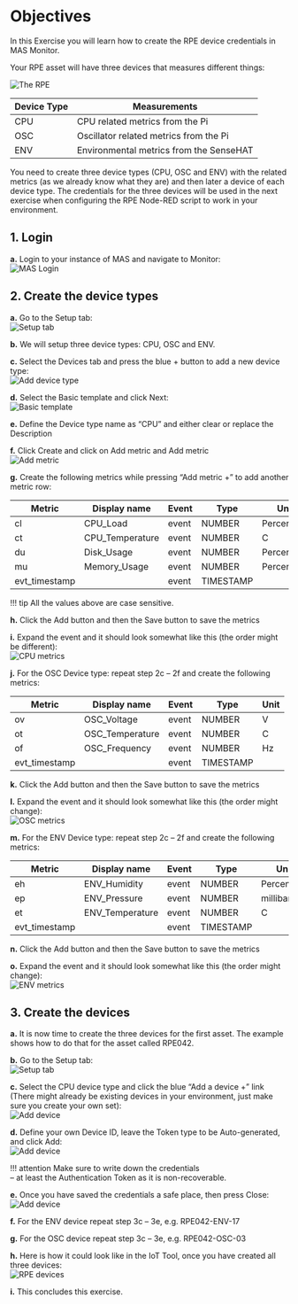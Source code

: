 # Objectives
In this Exercise you will learn how to create the RPE device credentials in MAS Monitor.

Your RPE asset will have three devices that measures different things:

![The RPE](img/create_devices_01.png)

| Device Type | Measurements                            |
|-------------|-----------------------------------------|
| CPU         | CPU related metrics from the Pi         |
| OSC         | Oscillator related metrics from the Pi  |
| ENV         | Environmental metrics from the SenseHAT |

You need to create three device types (CPU, OSC and ENV) with the related metrics (as we already know what they are) and then later a device of each device type. The credentials for the three devices will be used in the next exercise when configuring the RPE Node-RED script to work in your environment.

## 1. Login

**a.** Login to your instance of MAS and navigate to Monitor:</br>
![MAS Login](img/create_devices_02.png)

## 2. Create the device types

**a.** Go to the Setup tab:</br>
![Setup tab](img/create_devices_03.png)

**b.** We will setup three device types: CPU, OSC and ENV.</br>

**c.** Select the Devices tab and press the blue + button to add a new device type:</br>
![Add device type](img/create_devices_04.png)

**d.** Select the Basic template and click Next:</br>
![Basic template](img/create_devices_05.png)

**e.** Define the Device type name as “CPU” and either clear or replace the Description</br>

**f.** Click Create and click on Add metric and Add metric</br>
![Add metric](img/create_devices_06.png)

**g.** Create the following metrics while pressing “Add metric +” to add another metric row:

| Metric        | Display name    | Event | Type      | Unit       |
|---------------|-----------------|-------|-----------|------------|
| cl            | CPU_Load        | event | NUMBER    | Percentage |
| ct            | CPU_Temperature | event | NUMBER    | C          |
| du            | Disk_Usage      | event | NUMBER    | Percentage |
| mu            | Memory_Usage    | event | NUMBER    | Percentage |
| evt_timestamp	|                 | event | TIMESTAMP |            |  

!!! tip
    All the values above are case sensitive.

**h.**	Click the Add button and then the Save button to save the metrics</br>

**i.** Expand the event and it should look somewhat like this (the order might be different):</br>
![CPU metrics](img/create_devices_07.png)

**j.** For the OSC Device type: repeat step 2c – 2f and create the following metrics:

| Metric        | Display name    | Event | Type      | Unit       |
|---------------|-----------------|-------|-----------|------------|
| ov            | OSC_Voltage     | event | NUMBER    | V          |
| ot            | OSC_Temperature | event | NUMBER    | C          |
| of            | OSC_Frequency   | event | NUMBER    | Hz         |
| evt_timestamp |                 | event | TIMESTAMP |            |

**k.** Click the Add button and then the Save button to save the metrics</br>

**l.** Expand the event and it should look somewhat like this (the order might change):</br>
![OSC metrics](img/create_devices_08.png)

**m.** For the ENV Device type: repeat step 2c – 2f and create the following metrics:

| Metric        | Display name    | Event | Type      | Unit       |
|---------------|-----------------|-------|-----------|------------|
| eh            | ENV_Humidity    | event | NUMBER    | Percentage |
| ep            | ENV_Pressure    | event | NUMBER    | millibar   |
| et            | ENV_Temperature | event | NUMBER    | C          |
| evt_timestamp |                 | event | TIMESTAMP |            |

**n.** Click the Add button and then the Save button to save the metrics

**o.** Expand the event and it should look somewhat like this (the order might change):</br>
![ENV metrics](img/create_devices_09.png)

## 3. Create the devices

**a.** It is now time to create the three devices for the first asset. The example shows how to do that for the asset called RPE042.</br>

**b.** Go to the Setup tab:</br>
![Setup tab](img/create_devices_03.png)
 
**c.** Select the CPU device type and click the blue “Add a device   +” link (There might already be existing devices in your environment, just make sure you create your own set):</br>
![Add device](img/create_devices_10.png)
 
**d.** Define your own Device ID, leave the Token type to be Auto-generated, and click Add:</br>
![Add device](img/create_devices_11.png)
 
!!! attention
    Make sure to write down the credentials </br>
    – at least the Authentication Token as it is non-recoverable.

**e.** Once you have saved the credentials a safe place, then press Close:</br>
![Add device](img/create_devices_12.png)

**f.** For the ENV device repeat step 3c – 3e, e.g. RPE042-ENV-17</br>

**g.** For the OSC device repeat step 3c – 3e, e.g. RPE042-OSC-03</br>

**h.** Here is how it could look like in the IoT Tool, once you have created all three devices:</br>
![RPE devices](img/create_devices_13.png)

**i.** This concludes this exercise.

